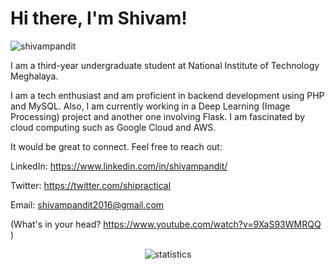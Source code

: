 # Hi there, I'm Shivam!
<p align="left"> <img src="https://komarev.com/ghpvc/?username=ship51" alt="shivampandit" /> </p>

I am a third-year undergraduate student at National Institute of Technology Meghalaya. <br>

I am a tech enthusiast and am proficient in backend development using PHP and MySQL. 
Also, I am currently working in a Deep Learning (Image Processing) project and another one involving Flask.
I am fascinated by cloud computing such as Google Cloud and AWS.


It would be great to connect. Feel free to reach out:

LinkedIn: https://www.linkedin.com/in/shivampandit/

Twitter: https://twitter.com/shipractical

Email: shivampandit2016@gmail.com

(What's in your head? https://www.youtube.com/watch?v=9XaS93WMRQQ )


<p align="center"> <img src="https://github-readme-stats.vercel.app/api?username=ship51&show_icons=true&theme=radical" alt="statistics" /> </p>



<!--
**ship51/ship51** is a ✨ _special_ ✨ repository because its `README.md` (this file) appears on your GitHub profile.

Here are some ideas to get you started:

- 🔭 I’m currently working on ...
- 🌱 I’m currently learning ...
- 👯 I’m looking to collaborate on ...
- 🤔 I’m looking for help with ...
- 💬 Ask me about ...
- 📫 How to reach me: ...
- 😄 Pronouns: ...
- ⚡ Fun fact: ...
-->


<!-- 
Coding Profiles:
Leetcode: https://leetcode.com/ship51/
Codeforces: https://codeforces.com/profile/ship51
Hackerrank: https://www.hackerrank.com/ship51

Projects:
1.
2.

Technologies: 
Advanced:
Intermediate:
Basic:

Statistics
 -->
